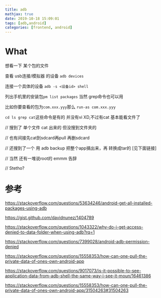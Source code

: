 ```yaml
---
title: adb
mathjax: true
date: 2019-10-18 15:09:01
tags: [adb,android]
categories: [frontend, android]
---
```


# What

想看一下 某个包的文件

查看 usb连接/模拟器 的设备 `adb devices`

连接一个具体的设备 `adb -s <设备id> shell`

列出手机里的安装包`pm list packages` 当然 grep命令也可以用

比如你要查看的包为`com.xxx.yyy`那么 `run-as com.xxx.yyy`

`cd ls grep cat`这些命令是有的 并没有vi XD,不过有cat 基本能看文件了

// 搜到了 单个文件 cat 出来的 但没搜到文件夹的

// 也有间接先cat到sdcard再pull 再删sdcard

// 还搜到了一个 用 adb backup 把整个app搞出来，再 转换成tar的 [见下面链接]

// 当然 还有一堆说root的 emmm 告辞

// Stetho?

# 参考

https://stackoverflow.com/questions/53634246/android-get-all-installed-packages-using-adb

https://gist.github.com/davidnunez/1404789

https://stackoverflow.com/questions/1043322/why-do-i-get-access-denied-to-data-folder-when-using-adb?rq=1

https://stackoverflow.com/questions/7399028/android-adb-permission-denied

https://stackoverflow.com/questions/15558353/how-can-one-pull-the-private-data-of-ones-own-android-app

https://stackoverflow.com/questions/9017073/is-it-possible-to-see-application-data-from-adb-shell-the-same-way-i-see-it-moun/16461386

https://stackoverflow.com/questions/15558353/how-can-one-pull-the-private-data-of-ones-own-android-app/31504263#31504263
